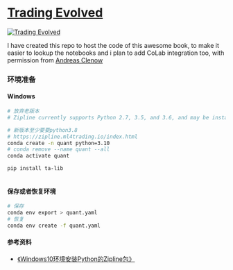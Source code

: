 # [Trading Evolved](https://www.followingthetrend.com/trading-evolved/)
[![Trading Evolved](https://m.media-amazon.com/images/I/41Ze8cqKMwL._SX260_.jpg)](https://amzn.to/2SphnLr)

I have created this repo to host the code of this awesome book, to make it easier to lookup the notebooks and i plan to add CoLab integration too, with permission from [Andreas Clenow](https://www.followingthetrend.com/trading-evolved/#comment-94720)


### 环境准备
#### Windows
```bash
# 放弃老版本
# Zipline currently supports Python 2.7, 3.5, and 3.6, and may be installed via either pip or conda.

# 新版本至少要要python3.8
# https://zipline.ml4trading.io/index.html
conda create -n quant python=3.10
# conda remove --name quant --all
conda activate quant

pip install ta-lib



```
#### 保存或者恢复环境
```bash
# 保存
conda env export > quant.yaml
# 恢复
conda env create -f quant.yaml
```


#### 参考资料
+ [《Windows10环境安装Python的Zipline包》](http://www.nohup.cc/article/340/)